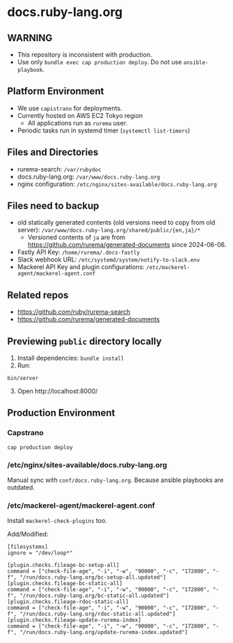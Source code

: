 # docs.ruby-lang.org

## WARNING

* This repository is inconsistent with production.
* Use only `bundle exec cap production deploy`. Do not use `ansible-playbook`.

## Platform Environment

* We use `capistrano` for deployments.
* Currently hosted on AWS EC2 Tokyo region
  * All applications run as `rurema` user.
* Periodic tasks run in systemd timer (`systemctl list-timers`)

## Files and Directories

* rurema-search: `/var/rubydoc`
* docs.ruby-lang.org: `/var/www/docs.ruby-lang.org`
* nginx configuration: `/etc/nginx/sites-available/docs.ruby-lang.org`

## Files need to backup

* old statically generated contents (old versions need to copy from old server): `/var/www/docs.ruby-lang.org/shared/public/{en,ja}/*`
  * Versioned contents of `ja` are from <https://github.com/rurema/generated-documents> since 2024-06-06.
* Fastly API Key: `/home/rurema/.docs-fastly`
* Slack webhook URL: `/etc/systemd/system/notify-to-slack.env`
* Mackerel API Key and plugin configurations: `/etc/mackerel-agent/mackerel-agent.conf`

## Related repos

* https://github.com/ruby/rurema-search
* https://github.com/rurema/generated-documents

## Previewing `public` directory locally

1. Install dependencies: `bundle install`
2. Run:
  ```
  bin/server
  ```
3. Open http://localhost:8000/

## Production Environment

### Capstrano

```
cap production deploy
```

### /etc/nginx/sites-available/docs.ruby-lang.org

Manual sync with `conf/docs.ruby-lang.org`.
Because ansible playbooks are outdated.

### /etc/mackerel-agent/mackerel-agent.conf

Install `mackerel-check-plugins` too.

Add/Modified:

```
[filesystems]
ignore = "/dev/loop*"

[plugin.checks.fileage-bc-setup-all]
command = ["check-file-age", "-i", "-w", "90000", "-c", "172800", "-f", "/run/docs.ruby-lang.org/bc-setup-all.updated"]
[plugin.checks.fileage-bc-static-all]
command = ["check-file-age", "-i", "-w", "90000", "-c", "172800", "-f", "/run/docs.ruby-lang.org/bc-static-all.updated"]
[plugin.checks.fileage-rdoc-static-all]
command = ["check-file-age", "-i", "-w", "90000", "-c", "172800", "-f", "/run/docs.ruby-lang.org/rdoc-static-all.updated"]
[plugin.checks.fileage-update-rurema-index]
command = ["check-file-age", "-i", "-w", "90000", "-c", "172800", "-f", "/run/docs.ruby-lang.org/update-rurema-index.updated"]
```
